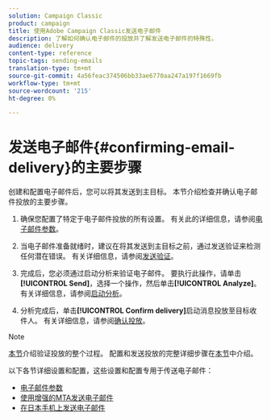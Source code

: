 ```yaml
---
solution: Campaign Classic
product: campaign
title: 使用Adobe Campaign Classic发送电子邮件
description: 了解如何确认电子邮件的投放并了解发送电子邮件的特殊性。
audience: delivery
content-type: reference
topic-tags: sending-emails
translation-type: tm+mt
source-git-commit: 4a56feac374506bb33ae6770aa247a197f1669fb
workflow-type: tm+mt
source-wordcount: '215'
ht-degree: 0%

---
```



# 发送电子邮件{#confirming-email-delivery}的主要步骤

创建和配置电子邮件后，您可以将其发送到主目标。 本节介绍检查并确认电子邮件投放的主要步骤。

1. 确保您配置了特定于电子邮件投放的所有设置。 有关此的详细信息，请参阅[电子邮件参数](../../delivery/using/email-parameters.md)。
1. 当电子邮件准备就绪时，建议在将其发送到主目标之前，通过发送验证来检测任何潜在错误。 有关详细信息，请参阅[发送验证](../../delivery/using/steps-validating-the-delivery.md#sending-a-proof)。

1. 完成后，您必须通过启动分析来验证电子邮件。 要执行此操作，请单击&#x200B;**[!UICONTROL Send]**，选择一个操作，然后单击&#x200B;**[!UICONTROL Analyze]**。 有关详细信息，请参阅[启动分析](../../delivery/using/steps-validating-the-delivery.md#analyzing-the-delivery)。

1. 分析完成后，单击&#x200B;**[!UICONTROL Confirm delivery]**&#x200B;启动消息投放至目标收件人。 有关详细信息，请参阅[确认投放](../../delivery/using/steps-sending-the-delivery.md#confirming-delivery)。

   <!--Add screenshot with analysis done and Confirm delivery button activated.-->

>[!NOTE]
>
>[本节](../../delivery/using/steps-validating-the-delivery.md)介绍验证投放的整个过程。 配置和发送投放的完整详细步骤在[本节](../../delivery/using/steps-sending-the-delivery.md)中介绍。

以下各节详细设置和配置，这些设置和配置专用于传送电子邮件：
<!--* [Generating the mirror page](../../delivery/using/generating-mirror-page.md)
* [Email BCC](../../delivery/using/email-bcc.md)-->
* [电子邮件参数](../../delivery/using/email-parameters.md)
* [使用增强的MTA发送电子邮件](../../delivery/using/sending-with-enhanced-mta.md)
* [在日本手机上发送电子邮件](../../delivery/using/sending-emails-on-japanese-mobiles.md)
